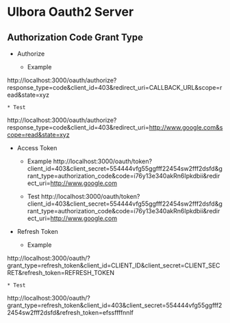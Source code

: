 Ulbora Oauth2 Server 
==============

## Authorization Code Grant Type

 * Authorize

    * Example

http://localhost:3000/oauth/authorize?response_type=code&client_id=403&redirect_uri=CALLBACK_URL&scope=read&state=xyz

    * Test

http://localhost:3000/oauth/authorize?response_type=code&client_id=403&redirect_uri=http://www.google.com&scope=read&state=xyz


 * Access Token 

    * Example
http://localhost:3000/oauth/token?client_id=403&client_secret=554444vfg55ggfff22454sw2fff2dsfd&grant_type=authorization_code&code=i76y13e340akRn6Ipkdbii&redirect_uri=http://www.google.com

    * Test
http://localhost:3000/oauth/token?client_id=403&client_secret=554444vfg55ggfff22454sw2fff2dsfd&grant_type=authorization_code&code=i76y13e340akRn6Ipkdbii&redirect_uri=http://www.google.com


 * Refresh Token

    * Example

http://localhost:3000/oauth/?grant_type=refresh_token&client_id=CLIENT_ID&client_secret=CLIENT_SECRET&refresh_token=REFRESH_TOKEN

    * Test

http://localhost:3000/oauth/?grant_type=refresh_token&client_id=403&client_secret=554444vfg55ggfff22454sw2fff2dsfd&refresh_token=efssffffnnlf
